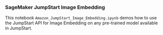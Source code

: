 ### SageMaker JumpStart Image Embedding
This notebook `Amazon_JumpStart_Image_Embedding.ipynb` demos how to use the JumpStart API for Image Embedding on any pre-trained model available in JumpStart.
